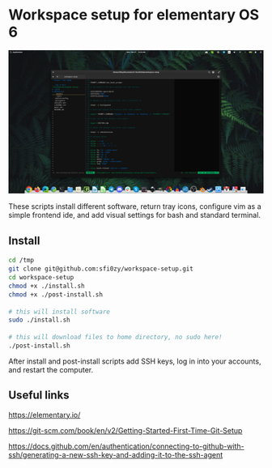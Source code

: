 # Workspace setup for elementary OS 6

![screenshot](./screenshot.jpg)

These scripts install different software, return tray icons, configure vim as a simple frontend ide, and add visual settings for bash and standard terminal.

## Install

```sh
cd /tmp
git clone git@github.com:sfi0zy/workspace-setup.git
cd workspace-setup
chmod +x ./install.sh
chmod +x ./post-install.sh

# this will install software
sudo ./install.sh

# this will download files to home directory, no sudo here!
./post-install.sh
```

After install and post-install scripts add SSH keys, log in into your accounts, and restart the computer.

## Useful links

https://elementary.io/

https://git-scm.com/book/en/v2/Getting-Started-First-Time-Git-Setup

https://docs.github.com/en/authentication/connecting-to-github-with-ssh/generating-a-new-ssh-key-and-adding-it-to-the-ssh-agent

